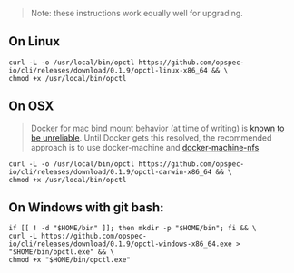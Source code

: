 >Note: these instructions work equally well for upgrading.

## On Linux

```shell
curl -L -o /usr/local/bin/opctl https://github.com/opspec-io/cli/releases/download/0.1.9/opctl-linux-x86_64 && \
chmod +x /usr/local/bin/opctl
```

## On OSX

> Docker for mac bind mount behavior (at time of writing) is
> [known to be unreliable](https://forums.docker.com/t/file-access-in-mounted-volumes-extremely-slow-cpu-bound/8076).
> Until Docker gets this resolved, the recommended approach is to use
> docker-machine and
> [docker-machine-nfs](https://github.com/adlogix/docker-machine-nfs)

```shell
curl -L -o /usr/local/bin/opctl https://github.com/opspec-io/cli/releases/download/0.1.9/opctl-darwin-x86_64 && \
chmod +x /usr/local/bin/opctl
```

## On Windows with git bash:

```shell
if [[ ! -d "$HOME/bin" ]]; then mkdir -p "$HOME/bin"; fi && \
curl -L https://github.com/opspec-io/cli/releases/download/0.1.9/opctl-windows-x86_64.exe > "$HOME/bin/opctl.exe" && \
chmod +x "$HOME/bin/opctl.exe"
```
